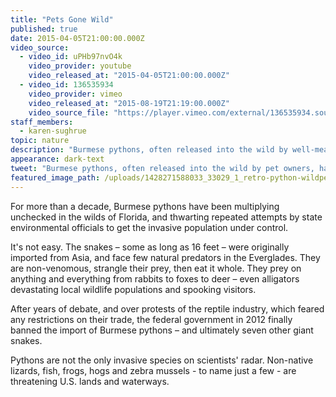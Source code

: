 ```yaml
---
title: "Pets Gone Wild"
published: true
date: 2015-04-05T21:00:00.000Z
video_source:
  - video_id: uPHb97nvO4k
    video_provider: youtube
    video_released_at: "2015-04-05T21:00:00.000Z"
  - video_id: 136535934
    video_provider: vimeo
    video_released_at: "2015-08-19T21:19:00.000Z"
    video_source_file: "https://player.vimeo.com/external/136535934.source.mov?s=f9f5940ed81e6398fe40f6af7f74579d&profile_id=0&download=1"
staff_members:
  - karen-sughrue
topic: nature
description: "Burmese pythons, often released into the wild by well-meaning pet owners, have infested the Florida Everglades and created a reptilian nightmare in the ecosystem."
appearance: dark-text
tweet: "Burmese pythons, often released into the wild by pet owners, have infested the FL Everglades."
featured_image_path: /uploads/1428271588033_33029_1_retro-python-wildpets-1600x900.jpg
---
```


<span class="s1">For more than a decade, Burmese pythons have been multiplying unchecked in the wilds of Florida, and thwarting repeated attempts by state environmental officials to get the invasive population under control.</span>

<span class="s1">It's not easy. The snakes – some as long as 16 feet – were originally imported from Asia, and face few natural predators in the Everglades. They are non-venomous, strangle their prey, then eat it whole. They prey on anything and everything from rabbits to foxes to deer – even alligators devastating local wildlife populations and spooking visitors.</span>

<span class="s1">After years of debate, and over protests of the reptile industry, which feared any restrictions on their trade, the federal government in 2012 finally banned the import of Burmese pythons – and ultimately seven other giant snakes.</span>

Pythons are not the only invasive species on scientists' radar. Non-native lizards, fish, frogs, hogs and zebra mussels - to name just a few - are threatening U.S. lands and waterways.

